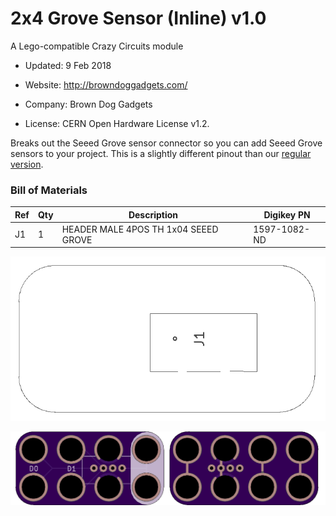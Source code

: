 <!--- start title --->
# 2x4 Grove Sensor (Inline) v1.0
A Lego-compatible Crazy Circuits module

- Updated: 9 Feb 2018

- Website: http://browndoggadgets.com/
- Company: Brown Dog Gadgets
- License: CERN Open Hardware License v1.2.
<!--- end title --->

Breaks out the Seeed Grove sensor connector so you can add Seeed Grove sensors to your project. This is a slightly different pinout than our [regular version](../2x4-Grove-Sensor/).

<!--- bom start --->
### Bill of Materials

|Ref|Qty|Description|Digikey PN|
|---|---|-----------|------|
|J1|1|HEADER MALE 4POS TH 1x04 SEEED GROVE|1597-1082-ND|


<!--- bom end --->
![Assembly Diagram](assembly.png)

![Gerber Preview](preview.png)

